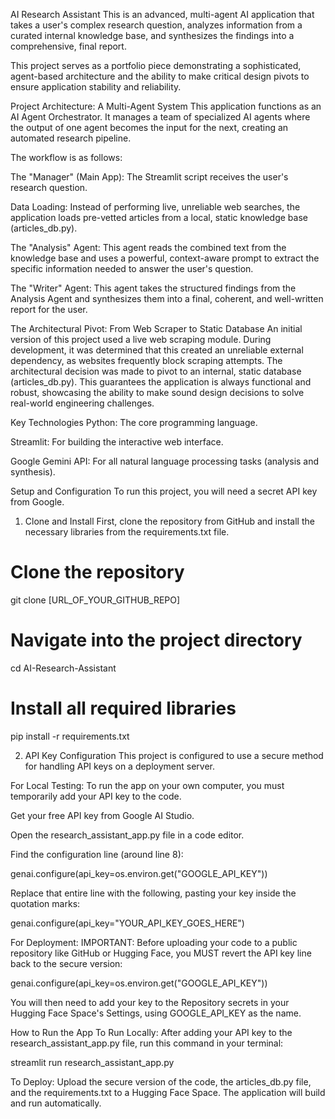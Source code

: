 AI Research Assistant
This is an advanced, multi-agent AI application that takes a user's complex research question, analyzes information from a curated internal knowledge base, and synthesizes the findings into a comprehensive, final report.

This project serves as a portfolio piece demonstrating a sophisticated, agent-based architecture and the ability to make critical design pivots to ensure application stability and reliability.

Project Architecture: A Multi-Agent System
This application functions as an AI Agent Orchestrator. It manages a team of specialized AI agents where the output of one agent becomes the input for the next, creating an automated research pipeline.

The workflow is as follows:

The "Manager" (Main App): The Streamlit script receives the user's research question.

Data Loading: Instead of performing live, unreliable web searches, the application loads pre-vetted articles from a local, static knowledge base (articles_db.py).

The "Analysis" Agent: This agent reads the combined text from the knowledge base and uses a powerful, context-aware prompt to extract the specific information needed to answer the user's question.

The "Writer" Agent: This agent takes the structured findings from the Analysis Agent and synthesizes them into a final, coherent, and well-written report for the user.

The Architectural Pivot: From Web Scraper to Static Database
An initial version of this project used a live web scraping module. During development, it was determined that this created an unreliable external dependency, as websites frequently block scraping attempts. The architectural decision was made to pivot to an internal, static database (articles_db.py). This guarantees the application is always functional and robust, showcasing the ability to make sound design decisions to solve real-world engineering challenges.

Key Technologies
Python: The core programming language.

Streamlit: For building the interactive web interface.

Google Gemini API: For all natural language processing tasks (analysis and synthesis).

Setup and Configuration
To run this project, you will need a secret API key from Google.

1. Clone and Install
First, clone the repository from GitHub and install the necessary libraries from the requirements.txt file.

# Clone the repository
git clone [URL_OF_YOUR_GITHUB_REPO]

# Navigate into the project directory
cd AI-Research-Assistant

# Install all required libraries
pip install -r requirements.txt

2. API Key Configuration
This project is configured to use a secure method for handling API keys on a deployment server.

For Local Testing:
To run the app on your own computer, you must temporarily add your API key to the code.

Get your free API key from Google AI Studio.

Open the research_assistant_app.py file in a code editor.

Find the configuration line (around line 8):

genai.configure(api_key=os.environ.get("GOOGLE_API_KEY"))

Replace that entire line with the following, pasting your key inside the quotation marks:

genai.configure(api_key="YOUR_API_KEY_GOES_HERE")

For Deployment:
IMPORTANT: Before uploading your code to a public repository like GitHub or Hugging Face, you MUST revert the API key line back to the secure version:

genai.configure(api_key=os.environ.get("GOOGLE_API_KEY"))

You will then need to add your key to the Repository secrets in your Hugging Face Space's Settings, using GOOGLE_API_KEY as the name.

How to Run the App
To Run Locally: After adding your API key to the research_assistant_app.py file, run this command in your terminal:

streamlit run research_assistant_app.py

To Deploy: Upload the secure version of the code, the articles_db.py file, and the requirements.txt to a Hugging Face Space. The application will build and run automatically.
